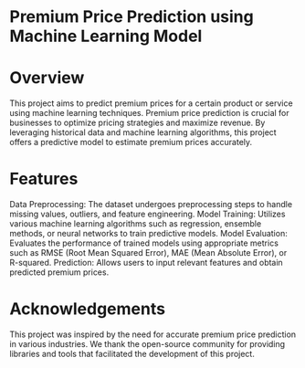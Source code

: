 # Premium Price Prediction using Machine Learning Model
# Overview
This project aims to predict premium prices for a certain product or service using machine learning techniques. Premium price prediction is crucial for businesses to optimize pricing strategies and maximize revenue. By leveraging historical data and machine learning algorithms, this project offers a predictive model to estimate premium prices accurately.

# Features
Data Preprocessing: The dataset undergoes preprocessing steps to handle missing values, outliers, and feature engineering. 
Model Training: Utilizes various machine learning algorithms such as regression, ensemble methods, or neural networks to train predictive models. 
Model Evaluation: Evaluates the performance of trained models using appropriate metrics such as RMSE (Root Mean Squared Error), MAE (Mean Absolute Error), or R-squared.
Prediction: Allows users to input relevant features and obtain predicted premium prices.

# Acknowledgements
This project was inspired by the need for accurate premium price prediction in various industries.
We thank the open-source community for providing libraries and tools that facilitated the development of this project.

